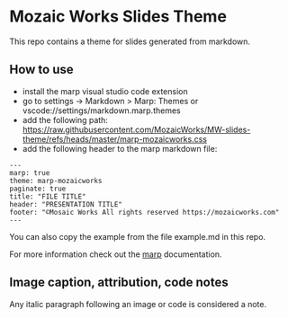 # Mozaic Works Slides Theme

This repo contains a theme for slides generated from markdown.

## How to use

* install the marp visual studio code extension
* go to settings -> Markdown > Marp: Themes or vscode://settings/markdown.marp.themes  
* add the following path: https://raw.githubusercontent.com/MozaicWorks/MW-slides-theme/refs/heads/master/marp-mozaicworks.css
* add the following header to the marp markdown file:

```
---
marp: true
theme: marp-mozaicworks
paginate: true
title: "FILE TITLE"
header: "PRESENTATION TITLE"
footer: "©Mosaic Works All rights reserved https://mozaicworks.com"
---
```

You can also copy the example from the file example.md in this repo.

For more information check out the [marp](https://marpit.marp.app/) documentation.

## Image caption, attribution, code notes

Any italic paragraph following an image or code is considered a note.